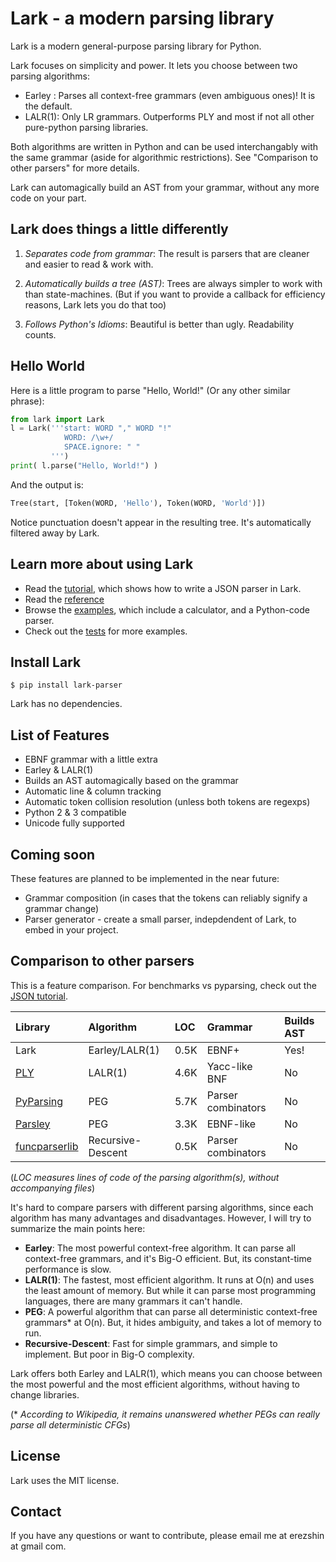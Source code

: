 # Lark - a modern parsing library

Lark is a modern general-purpose parsing library for Python.

Lark focuses on simplicity and power. It lets you choose between two parsing algorithms:

 - Earley : Parses all context-free grammars (even ambiguous ones)! It is the default.
 - LALR(1): Only LR grammars. Outperforms PLY and most if not all other pure-python parsing libraries.

Both algorithms are written in Python and can be used interchangably with the same grammar (aside for algorithmic restrictions). See "Comparison to other parsers" for more details.

Lark can automagically build an AST from your grammar, without any more code on your part.


## Lark does things a little differently

1. *Separates code from grammar*: The result is parsers that are cleaner and easier to read & work with.

2. *Automatically builds a tree (AST)*: Trees are always simpler to work with than state-machines. (But if you want to provide a callback for efficiency reasons, Lark lets you do that too)

3. *Follows Python's Idioms*: Beautiful is better than ugly. Readability counts.

## Hello World

Here is a little program to parse "Hello, World!" (Or any other similar phrase):

```python
from lark import Lark
l = Lark('''start: WORD "," WORD "!"
            WORD: /\w+/
            SPACE.ignore: " "
         ''')
print( l.parse("Hello, World!") )
```

And the output is:

```python
Tree(start, [Token(WORD, 'Hello'), Token(WORD, 'World')])
```

Notice punctuation doesn't appear in the resulting tree. It's automatically filtered away by Lark.

## Learn more about using Lark

 - Read the [tutorial](/docs/json_tutorial.md), which shows how to write a JSON parser in Lark.
 - Read the [reference](/docs/reference.md)
 - Browse the [examples](/examples), which include a calculator, and a Python-code parser.
 - Check out the [tests](/tests/test_parser.py) for more examples.

## Install Lark

    $ pip install lark-parser

Lark has no dependencies.

## List of Features

 - EBNF grammar with a little extra
 - Earley & LALR(1)
 - Builds an AST automagically based on the grammar
 - Automatic line & column tracking
 - Automatic token collision resolution (unless both tokens are regexps)
 - Python 2 & 3 compatible
 - Unicode fully supported

## Coming soon

These features are planned to be implemented in the near future:

 - Grammar composition (in cases that the tokens can reliably signify a grammar change)
 - Parser generator - create a small parser, indepdendent of Lark, to embed in your project.

## Comparison to other parsers

This is a feature comparison. For benchmarks vs pyparsing, check out the [JSON tutorial](/docs/json_tutorial.md#conclusion).

| Library | Algorithm | LOC | Grammar | Builds AST
|:--------|:----------|:----|:--------|:------------
| Lark | Earley/LALR(1) | 0.5K | EBNF+ | Yes! |
| [PLY](http://www.dabeaz.com/ply/) | LALR(1) | 4.6K | Yacc-like BNF | No |
| [PyParsing](http://pyparsing.wikispaces.com/) | PEG | 5.7K | Parser combinators | No |
| [Parsley](https://pypi.python.org/pypi/Parsley) | PEG | 3.3K | EBNF-like | No |
| [funcparserlib](https://github.com/vlasovskikh/funcparserlib) | Recursive-Descent | 0.5K | Parser combinators | No |

(*LOC measures lines of code of the parsing algorithm(s), without accompanying files*)

It's hard to compare parsers with different parsing algorithms, since each algorithm has many advantages and disadvantages. However, I will try to summarize the main points here:

- **Earley**: The most powerful context-free algorithm. It can parse all context-free grammars, and it's Big-O efficient. But, its constant-time performance is slow.
- **LALR(1)**: The fastest, most efficient algorithm. It runs at O(n) and uses the least amount of memory. But while it can parse most programming languages, there are many grammars it can't handle.
- **PEG**: A powerful algorithm that can parse all deterministic context-free grammars\* at O(n). But, it hides ambiguity, and takes a lot of memory to run.
- **Recursive-Descent**: Fast for simple grammars, and simple to implement. But poor in Big-O complexity.

Lark offers both Earley and LALR(1), which means you can choose between the most powerful and the most efficient algorithms, without having to change libraries.

(\* *According to Wikipedia, it remains unanswered whether PEGs can really parse all deterministic CFGs*)

## License

Lark uses the MIT license.

## Contact

If you have any questions or want to contribute, please email me at erezshin at gmail com.
